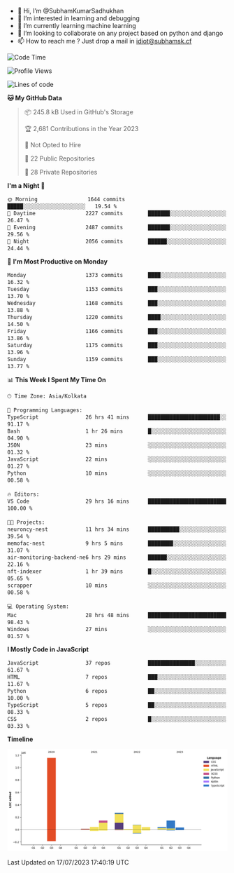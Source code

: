 - 👋 Hi, I’m @SubhamKumarSadhukhan
- 👀 I’m interested in learning and debugging
- 🌱 I’m currently learning machine learning
- 💞️ I’m looking to collaborate on any project based on python and django
- 📫 How to reach me ?
      Just drop a mail in idiot@subhamsk.cf

<!---
SubhamKumarSadhukhan/SubhamKumarSadhukhan is a ✨ special ✨ repository because its `README.md` (this file) appears on your GitHub profile.
You can click the Preview link to take a look at your changes.
--->


<!--START_SECTION:waka-->
![Code Time](http://img.shields.io/badge/Code%20Time-1%2C340%20hrs%201%20min-blue)

![Profile Views](http://img.shields.io/badge/Profile%20Views-0-blue)

![Lines of code](https://img.shields.io/badge/From%20Hello%20World%20I%27ve%20Written-2.0%20million%20lines%20of%20code-blue)

**🐱 My GitHub Data** 

> 📦 245.8 kB Used in GitHub's Storage 
 > 
> 🏆 2,681 Contributions in the Year 2023
 > 
> 🚫 Not Opted to Hire
 > 
> 📜 22 Public Repositories 
 > 
> 🔑 28 Private Repositories 
 > 
**I'm a Night 🦉** 

```text
🌞 Morning                1644 commits        █████░░░░░░░░░░░░░░░░░░░░   19.54 % 
🌆 Daytime                2227 commits        ███████░░░░░░░░░░░░░░░░░░   26.47 % 
🌃 Evening                2487 commits        ███████░░░░░░░░░░░░░░░░░░   29.56 % 
🌙 Night                  2056 commits        ██████░░░░░░░░░░░░░░░░░░░   24.44 % 
```
📅 **I'm Most Productive on Monday** 

```text
Monday                   1373 commits        ████░░░░░░░░░░░░░░░░░░░░░   16.32 % 
Tuesday                  1153 commits        ███░░░░░░░░░░░░░░░░░░░░░░   13.70 % 
Wednesday                1168 commits        ███░░░░░░░░░░░░░░░░░░░░░░   13.88 % 
Thursday                 1220 commits        ████░░░░░░░░░░░░░░░░░░░░░   14.50 % 
Friday                   1166 commits        ███░░░░░░░░░░░░░░░░░░░░░░   13.86 % 
Saturday                 1175 commits        ███░░░░░░░░░░░░░░░░░░░░░░   13.96 % 
Sunday                   1159 commits        ███░░░░░░░░░░░░░░░░░░░░░░   13.77 % 
```


📊 **This Week I Spent My Time On** 

```text
🕑︎ Time Zone: Asia/Kolkata

💬 Programming Languages: 
TypeScript               26 hrs 41 mins      ███████████████████████░░   91.17 % 
Bash                     1 hr 26 mins        █░░░░░░░░░░░░░░░░░░░░░░░░   04.90 % 
JSON                     23 mins             ░░░░░░░░░░░░░░░░░░░░░░░░░   01.32 % 
JavaScript               22 mins             ░░░░░░░░░░░░░░░░░░░░░░░░░   01.27 % 
Python                   10 mins             ░░░░░░░░░░░░░░░░░░░░░░░░░   00.58 % 

🔥 Editors: 
VS Code                  29 hrs 16 mins      █████████████████████████   100.00 % 

🐱‍💻 Projects: 
neuroncy-nest            11 hrs 34 mins      ██████████░░░░░░░░░░░░░░░   39.54 % 
memofac-nest             9 hrs 5 mins        ████████░░░░░░░░░░░░░░░░░   31.07 % 
air-monitoring-backend-ne6 hrs 29 mins       ██████░░░░░░░░░░░░░░░░░░░   22.16 % 
nft-indexer              1 hr 39 mins        █░░░░░░░░░░░░░░░░░░░░░░░░   05.65 % 
scrapper                 10 mins             ░░░░░░░░░░░░░░░░░░░░░░░░░   00.58 % 

💻 Operating System: 
Mac                      28 hrs 48 mins      █████████████████████████   98.43 % 
Windows                  27 mins             ░░░░░░░░░░░░░░░░░░░░░░░░░   01.57 % 
```

**I Mostly Code in JavaScript** 

```text
JavaScript               37 repos            ███████████████░░░░░░░░░░   61.67 % 
HTML                     7 repos             ███░░░░░░░░░░░░░░░░░░░░░░   11.67 % 
Python                   6 repos             ██░░░░░░░░░░░░░░░░░░░░░░░   10.00 % 
TypeScript               5 repos             ██░░░░░░░░░░░░░░░░░░░░░░░   08.33 % 
CSS                      2 repos             █░░░░░░░░░░░░░░░░░░░░░░░░   03.33 % 
```



**Timeline**

![Lines of Code chart](https://raw.githubusercontent.com/SubhamKumarSadhukhan/SubhamKumarSadhukhan/main/assets/bar_graph.png)


 Last Updated on 17/07/2023 17:40:19 UTC
<!--END_SECTION:waka-->
